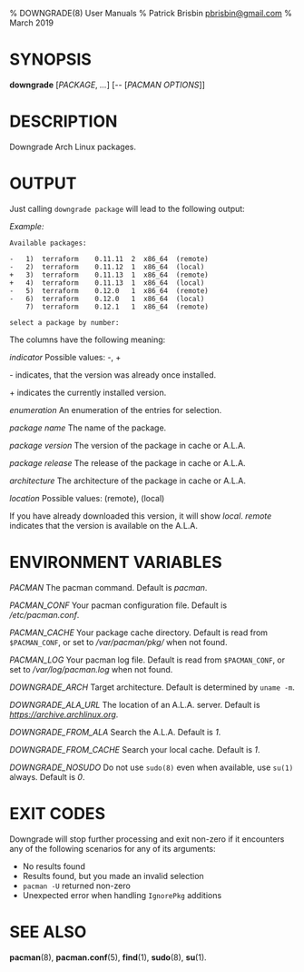 % DOWNGRADE(8) User Manuals
% Patrick Brisbin <pbrisbin@gmail.com>
% March 2019

# SYNOPSIS

**downgrade** [*PACKAGE*, *...*] [*--* [*PACMAN OPTIONS*]]

# DESCRIPTION

Downgrade Arch Linux packages.

# OUTPUT

Just calling `downgrade package` will lead to the following output:

*Example:*

    Available packages:

    -   1)  terraform    0.11.11  2  x86_64  (remote)
    -   2)  terraform    0.11.12  1  x86_64  (local)
    +   3)  terraform    0.11.13  1  x86_64  (remote)
    +   4)  terraform    0.11.13  1  x86_64  (local)
    -   5)  terraform    0.12.0   1  x86_64  (remote)
    -   6)  terraform    0.12.0   1  x86_64  (local)
        7)  terraform    0.12.1   1  x86_64  (remote)

    select a package by number:

The columns have the following meaning:

*indicator*
  Possible values: -, +

  \- indicates, that the version was already once installed.

  \+ indicates the currently installed version.

*enumeration*
  An enumeration of the entries for selection.

*package name*
  The name of the package.

*package version*
  The version of the package in cache or A.L.A.

*package release*
  The release of the package in cache or A.L.A.

*architecture*
  The architecture of the package in cache or A.L.A.

*location*
  Possible values: (remote), (local)

  If you have already downloaded this version, it will show *local*.
  *remote* indicates that the version is available on the A.L.A.

# ENVIRONMENT VARIABLES

*PACMAN*
  The pacman command. Default is *pacman*.

*PACMAN_CONF*
  Your pacman configuration file. Default is */etc/pacman.conf*.

*PACMAN_CACHE*
  Your package cache directory. Default is read from `$PACMAN_CONF`, or set to
  */var/pacman/pkg/* when not found.

*PACMAN_LOG*
  Your pacman log file. Default is read from `$PACMAN_CONF`, or set to
  */var/log/pacman.log* when not found.

*DOWNGRADE_ARCH*
  Target architecture. Default is determined by `uname -m`.

*DOWNGRADE_ALA_URL*
  The location of an A.L.A. server. Default is 
  *https://archive.archlinux.org*.

*DOWNGRADE_FROM_ALA*
  Search the A.L.A. Default is *1*.

*DOWNGRADE_FROM_CACHE*
  Search your local cache. Default is *1*.

*DOWNGRADE_NOSUDO*
  Do not use `sudo(8)` even when available, use `su(1)` always. Default 
  is *0*.

# EXIT CODES

Downgrade will stop further processing and exit non-zero if it encounters any of
the following scenarios for any of its arguments:

- No results found
- Results found, but you made an invalid selection
- `pacman -U` returned non-zero
- Unexpected error when handling `IgnorePkg` additions

# SEE ALSO

**pacman**(8), **pacman.conf**(5), **find**(1), **sudo**(8), **su**(1).
